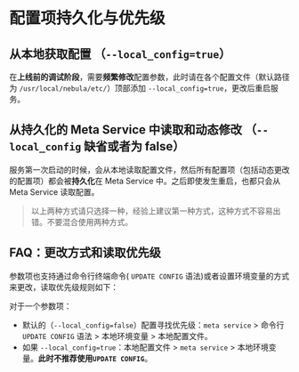 # 配置项持久化与优先级

## 从本地获取配置 （`--local_config=true`）

在**上线前的调试阶段**，需要**频繁修改**配置参数，此时请在各个配置文件（默认路径为 `/usr/local/nebula/etc/`）顶部添加 `--local_config=true`，更改后重启服务。

## 从持久化的 Meta Service 中读取和动态修改 （`--local_config` 缺省或者为 false）

服务第一次启动的时候，会从本地读取配置文件，然后所有配置项（包括动态更改的配置项）都会被**持久化**在 Meta Service 中。之后即使发生重启，也都只会从 Meta Service 读取配置。

> 以上两种方式请只选择一种，经验上建议第一种方式，这种方式不容易出错。不要混合使用两种方式。

## FAQ：更改方式和读取优先级

参数项也支持通过命令行终端命令( `UPDATE CONFIG` 语法)或者设置环境变量的方式来更改，读取优先级规则如下：

对于一个参数项：

- 默认的（`--local_config=false`）配置寻找优先级：`meta service` > 命令行 `UPDATE CONFIG` 语法 > 本地环境变量 > 本地配置文件。
- 如果 `--local_config=true`：本地配置文件 > `meta service` > 本地环境变量。**此时不推荐使用`UPDATE CONFIG`**。

